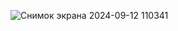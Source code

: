 ![Снимок экрана 2024-09-12 110341](https://github.com/user-attachments/assets/cca5baaf-69e5-406a-962b-674c9854490e)
